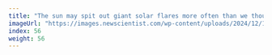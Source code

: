 ```yaml
---
title: "The sun may spit out giant solar flares more often than we thought"
imageUrl: "https://images.newscientist.com/wp-content/uploads/2024/12/12160933/SEI_232965865.jpg?width=788"
index: 56
weight: 56
---
```

